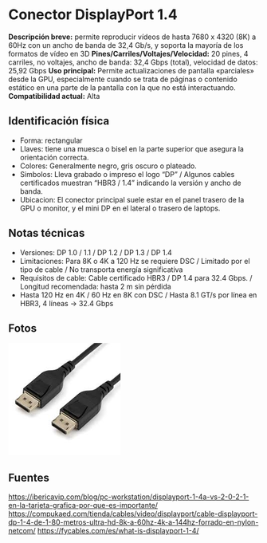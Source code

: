 # Conector DisplayPort 1.4

**Descripción breve:** permite reproducir vídeos de hasta 7680 x 4320 (8K) a 60Hz con un ancho de banda de 32,4 Gb/s,
y soporta la mayoría de los formatos de vídeo en 3D 
**Pines/Carriles/Voltajes/Velocidad:** 20 pines, 4 carriles, no voltajes, ancho de banda: 32,4 Gbps (total), velocidad de datos: 25,92 Gbps
**Uso principal:** Permite actualizaciones de pantalla «parciales» desde la GPU,
especialmente cuando se trata de páginas o contenido estático en una parte de la pantalla con la que no está interactuando.  
**Compatibilidad actual:** Alta
## Identificación física
- Forma: rectangular
- Llaves: tiene una muesca o bisel en la parte superior que asegura la orientación correcta.
- Colores: Generalmente negro, gris oscuro o plateado.
- Simbolos: Lleva grabado o impreso el logo “DP” / Algunos cables certificados muestran “HBR3 / 1.4” indicando la versión y ancho de banda.
- Ubicacion: El conector principal suele estar en el panel trasero de la GPU o monitor, y el mini DP en el lateral o trasero de laptops.

## Notas técnicas
- Versiones: DP 1.0 / 1.1  / DP 1.2 / DP 1.3 / DP 1.4
- Limitaciones: Para 8K o 4K a 120 Hz se requiere DSC / Limitado por el tipo de cable / No transporta energía significativa
- Requisitos de cable: Cable certificado HBR3 / DP 1.4 para 32.4 Gbps. / Longitud recomendada: hasta 2 m sin pérdida
- Hasta 120 Hz en 4K / 60 Hz en 8K con DSC / Hasta 8.1 GT/s por línea en HBR3, 4 líneas → 32.4 Gbps

## Fotos
![DisplayPort 1.4](../../../assets/img/20-conectores_externos/disp.jpg "DisplayPort 1.4")

## Fuentes
https://ibericavip.com/blog/pc-workstation/displayport-1-4a-vs-2-0-2-1-en-la-tarjeta-grafica-por-que-es-importante/
https://compukaed.com/tienda/cables/video/displayport/cable-displayport-dp-1-4-de-1-80-metros-ultra-hd-8k-a-60hz-4k-a-144hz-forrado-en-nylon-netcom/
https://fycables.com/es/what-is-displayport-1-4/
